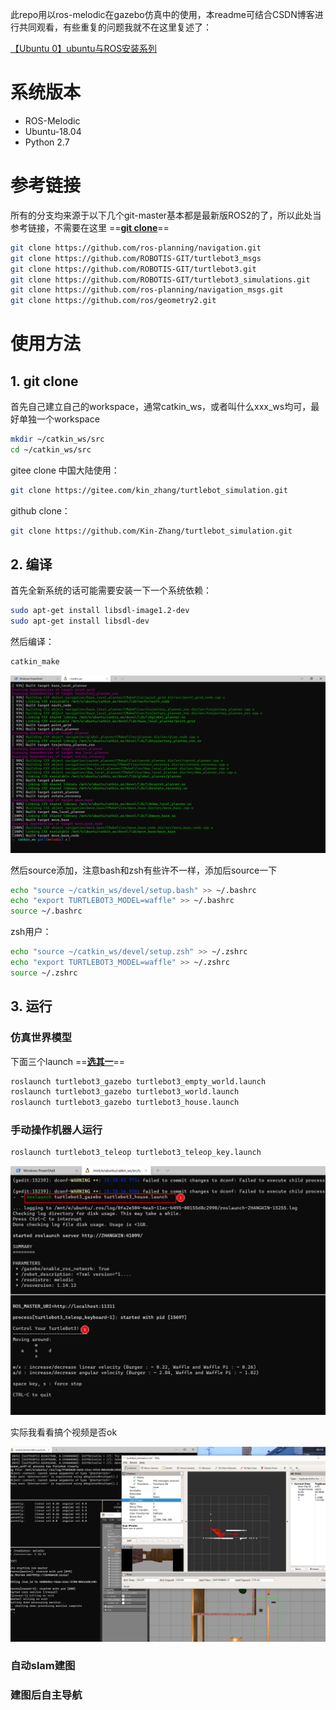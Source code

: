 此repo用以ros-melodic在gazebo仿真中的使用，本readme可结合CSDN博客进行共同观看，有些重复的问题我就不在这里复述了：

[【Ubuntu 0】ubuntu与ROS安装系列](https://blog.csdn.net/qq_39537898/article/details/111948612)

# 系统版本

- ROS-Melodic
- Ubuntu-18.04
- Python 2.7

# 参考链接

所有的分支均来源于以下几个git-master基本都是最新版ROS2的了，所以此处当参考链接，不需要在这里 ==**<u>git clone</u>**==

```bash
git clone https://github.com/ros-planning/navigation.git
git clone https://github.com/ROBOTIS-GIT/turtlebot3_msgs
git clone https://github.com/ROBOTIS-GIT/turtlebot3.git
git clone https://github.com/ROBOTIS-GIT/turtlebot3_simulations.git
git clone https://github.com/ros-planning/navigation_msgs.git
git clone https://github.com/ros/geometry2.git
```

# 使用方法

## 1. git clone

首先自己建立自己的workspace，通常catkin_ws，或者叫什么xxx_ws均可，最好单独一个workspace

```bash
mkdir ~/catkin_ws/src
cd ~/catkin_ws/src
```

gitee clone 中国大陆使用：

```bash
git clone https://gitee.com/kin_zhang/turtlebot_simulation.git
```

github clone：

```bash
git clone https://github.com/Kin-Zhang/turtlebot_simulation.git
```

## 2. 编译

首先全新系统的话可能需要安装一下一个系统依赖：

```bash
sudo apt-get install libsdl-image1.2-dev
sudo apt-get install libsdl-dev
```

然后编译：

```bash
catkin_make
```

![](img/make.png)

然后source添加，注意bash和zsh有些许不一样，添加后source一下

```bash
echo "source ~/catkin_ws/devel/setup.bash" >> ~/.bashrc
echo "export TURTLEBOT3_MODEL=waffle" >> ~/.bashrc
source ~/.bashrc
```

zsh用户：

```bash
echo "source ~/catkin_ws/devel/setup.zsh" >> ~/.zshrc
echo "export TURTLEBOT3_MODEL=waffle" >> ~/.zshrc
source ~/.zshrc
```

## 3. 运行

### 仿真世界模型

下面三个launch ==**<u>选其一</u>**==

```bash
roslaunch turtlebot3_gazebo turtlebot3_empty_world.launch
roslaunch turtlebot3_gazebo turtlebot3_world.launch
roslaunch turtlebot3_gazebo turtlebot3_house.launch
```

### 手动操作机器人运行

```bash
roslaunch turtlebot3_teleop turtlebot3_teleop_key.launch
```

![](img/ex1.png)

实际我看看搞个视频是否ok

![](img/ex2.png)

### 自动slam建图



### 建图后自主导航

